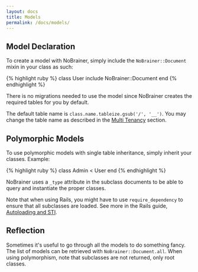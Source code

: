 ```yaml
---
layout: docs
title: Models
permalink: /docs/models/
---
```


## Model Declaration

To create a model with NoBrainer, simply include the `NoBrainer::Document` mixin
in your class as such:

{% highlight ruby %}
class User
  include NoBrainer::Document
end
{% endhighlight %}

There is no migrations needed to use the model since NoBrainer creates the
required tables for you by default.

The default table name is `class.name.tableize.gsub('/', '__')`.
You may change the table name as described in the
[Multi Tenancy](/docs/multi_tenancy) section.

## Polymorphic Models

To use polymorphic models with single table inheritance, simply inherit your
classes. Example:

{% highlight ruby %}
class Admin < User
end
{% endhighlight %}

NoBrainer uses a `_type` attribute in the subclass documents to be able to query
and instantiate the proper classes.

Note that when using Rails, you might have to use `require_dependency` to ensure
that all subclasses are loaded. See more in the Rails guide,
[Autoloading and STI](http://guides.rubyonrails.org/autoloading_and_reloading_constants.html#autoloading-and-sti).

## Reflection

Sometimes it's useful to go through all the models to do something fancy.
The list of models can be retrieved with `NoBrainer::Document.all`.
When using polymorphism, note that subclasses are not returned, only root classes.
